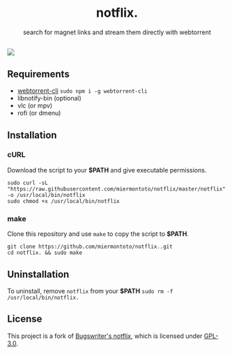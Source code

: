 <h1 align="center">notflix.</h1>
<p align="center">search for magnet links and stream them directly with webtorrent</p>

## <img src="./example.gif" align="center">

## Requirements

* [webtorrent-cli](https://github.com/webtorrent/webtorrent-cli) `sudo npm i -g webtorrent-cli`
* libnotify-bin (optional)
* vlc (or mpv)
* rofi (or dmenu)

## Installation

### cURL
Download the script to your **$PATH** and give executable permissions.

```
sudo curl -sL "https://raw.githubusercontent.com/miermontoto/notflix/master/notflix" -o /usr/local/bin/notflix
sudo chmod +x /usr/local/bin/notflix
```

### make
Clone this repository and use `make` to copy the script to **$PATH**.
```
git clone https://github.com/miermontoto/notflix..git
cd notflix. && sudo make
```

## Uninstallation
To uninstall, remove `notflix` from your **$PATH**  `sudo rm -f /usr/local/bin/notflix.`

## License
This project is a fork of [Bugswriter's notflix](https://github.com/Bugswriter/notflix), which is licensed under [GPL-3.0](https://raw.githubusercontent.com/Illumina/licenses/master/gpl-3.0.txt).

